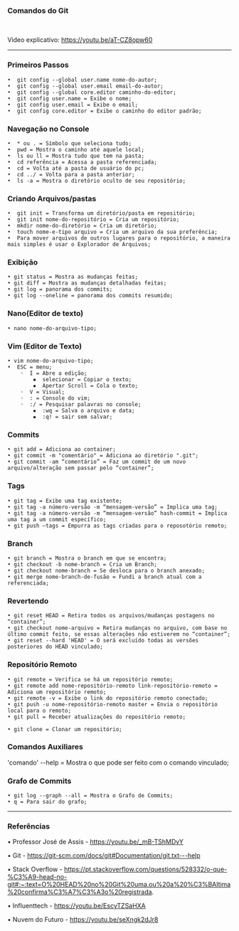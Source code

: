 ### Comandos do Git

<br/>

Video explicativo: https://youtu.be/aT-CZ8opw60

<hr/>

### Primeiros Passos

    •  git config --global user.name nome-do-autor;
    •  git config --global user.email email-do-autor;
    •  git config --global core.editor caminho-do-editor;
    •  git config user.name = Exibe o nome;
    •  git config user.email = Exibe o email;
    •  git config core.editor = Exibe o caminho do editor padrão;

### Navegação no Console

    •  * ou . = Símbolo que seleciona tudo;
    •  pwd = Mostra o caminho até aquele local;
    •  ls ou ll = Mostra tudo que tem na pasta;
    •  cd referência = Acessa a pasta referenciada;
    •  cd = Volta até a pasta de usuário do pc;
    •  cd ../ = Volta para a pasta anterior;
    •  ls -a = Mostra o diretório oculto de seu repositório;

### Criando Arquivos/pastas

    •  git init = Transforma um diretório/pasta em repositório;
    •  git init nome-do-repositório = Cria um repositório;
    •  mkdir nome-do-diretório = Cria um diretório;
    •  touch nome-e-tipo arquivo = Cria um arquivo da sua preferência;
    •  Para mover arquivos de outros lugares para o repositório, a maneira mais simples é usar o Explorador de Arquivos;

### Exibição

    • git status = Mostra as mudanças feitas;
    • git diff = Mostra as mudanças detalhadas feitas;
    • git log = panorama dos commits;
    • git log --oneline = panorama dos commits resumido;

### Nano(Editor de texto)

    • nano nome-do-arquivo-tipo;
    
### Vim (Editor de Texto)

    • vim nome-do-arquivo-tipo;
    •  ESC = menu;
        ◦  I = Abre a edição;
            ▪  selecionar = Copiar o texto;
            ▪  Apertar Scroll = Cola o texto;
        ◦  V = Visual;
        ◦  : = Console do vim;
        ◦  :/ = Pesquisar palavras no console;
            ▪  :wq = Salva o arquivo e data;
            ▪  :q! = sair sem salvar;

### Commits

    • git add = Adiciona ao container;
    • git commit -m "comentário" = Adiciona ao diretório ".git";
    • git commit -am “comentário” = Faz um commit de um novo arquivo/alteração sem passar pelo “container”;

### Tags

    • git tag = Exibe uma tag existente;
    • git tag -a número-versão -m “mensagem-versão” = Implica uma tag;
    • git tag -a número-versão -m “mensagem-versão” hash-commit = Implica uma tag a um commit específico;
    • git push –tags = Empurra as tags criadas para o reposotório remoto;

### Branch

    • git branch = Mostra o branch em que se encontra;
    • git checkout -b nome-branch = Cria um Branch;
    • git checkout nome-branch = Se desloca para o branch anexado;
    • git merge nome-branch-de-fusão = Fundi a branch atual com a referenciada;

### Revertendo

    • git reset HEAD = Retira todos os arquivos/mudanças postagens no “container”;
    • git checkout nome-arquivo = Retira mudanças no arquivo, com base no último commit feito, se essas alterações não estiverem no “container”;
    • git reset --hard 'HEAD' = O será excluído todas as versões posteriores do HEAD vinculado;

### Repositório Remoto

    • git remote = Verifica se há um repositório remoto;
    • git remote add nome-repositório-remoto link-repositório-remoto = Adiciona um repositório remoto;
    • git remote -v = Exibe o link do repositório remoto conectado;
    • git push -u nome-repositório-remoto master = Envia o repositório local para o remoto;
    • git pull = Receber atualizações do repositório remoto;

    • git clone = Clonar um repositório;

### Comandos Auxiliares
'comando' --help = Mostra o que pode ser feito com o comando vinculado;

### Grafo de Commits

    • git log --graph --all = Mostra o Grafo de Commits;
    • q = Para sair do grafo;

<hr/>

### Referências

• Professor José de Assis - https://youtu.be/_mB-TShMDvY

• Git - https://git-scm.com/docs/git#Documentation/git.txt---help

• Stack Overflow - https://pt.stackoverflow.com/questions/528332/o-que-%C3%A9-head-no-git#:~:text=O%20HEAD%20no%20Git%20uma,ou%20a%20%C3%BAltima%20confirma%C3%A7%C3%A3o%20registrada.

• Influenttech - https://youtu.be/EscyTZSaHXA

• Nuvem do Futuro - https://youtu.be/seXngk2dJr8

<br/>
